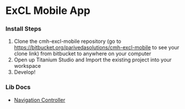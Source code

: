 # ExCL Mobile App #

### Install Steps ###

1. Clone the cmh-excl-mobile repository (go to https://bitbucket.org/parivedasolutions/cmh-excl-mobile to see your clone link) from bitbucket to anywhere on your computer
2. Open up Titanium Studio and Import the existing project into your workspace
3. Develop!


### Lib Docs ###

* [Navigation Controller](https://bitbucket.org/parivedasolutions/cmh-excl-mobile/raw/e376a4f72198bb5a4acddbcc4faa2f28cd4b0fa5/docs/NavigationController.md) 
